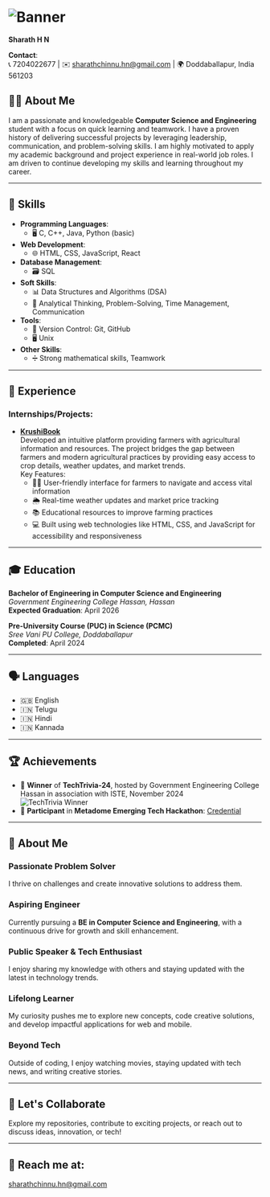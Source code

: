 # ![Banner](https://media.licdn.com/dms/image/v2/D5616AQGxDPluGocHWA/profile-displaybackgroundimage-shrink_350_1400/profile-displaybackgroundimage-shrink_350_1400/0/1736174857503?e=1741824000&v=beta&t=YPRUyrjo75UBbTLeftjgWz1cc37hjxbWvUTPKrvaKC8)  
**Sharath H N**  

**Contact**:  
📞 7204022677 | ✉️ [sharathchinnu.hn@gmail.com](mailto:sharathchinnu.hn@gmail.com) | 🌍 Doddaballapur, India 561203  

## 👨‍💻 About Me  
I am a passionate and knowledgeable **Computer Science and Engineering** student with a focus on quick learning and teamwork. I have a proven history of delivering successful projects by leveraging leadership, communication, and problem-solving skills. I am highly motivated to apply my academic background and project experience in real-world job roles. I am driven to continue developing my skills and learning throughout my career.

---

## 🔧 Skills  
- **Programming Languages**:  
  - 🖥️ C, C++, Java, Python (basic)  
- **Web Development**:  
  - 🌐 HTML, CSS, JavaScript, React  
- **Database Management**:  
  - 🗃️ SQL  
- **Soft Skills**:  
  - 📊 Data Structures and Algorithms (DSA)  
  - 🧠 Analytical Thinking, Problem-Solving, Time Management, Communication  
- **Tools**:  
   - 🔄 Version Control: Git, GitHub  
   - 🖥️ Unix  
- **Other Skills**:  
  - ➗ Strong mathematical skills, Teamwork  

---

## 💼 Experience  
### Internships/Projects:  
- **[KrushiBook](https://Sharath196266.github.io/KrushiBook)**  
  Developed an intuitive platform providing farmers with agricultural information and resources. The project bridges the gap between farmers and modern agricultural practices by providing easy access to crop details, weather updates, and market trends.  
  Key Features:  
  - 👩‍🌾 User-friendly interface for farmers to navigate and access vital information  
  - 🌦️ Real-time weather updates and market price tracking  
  - 📚 Educational resources to improve farming practices  
  - 💻 Built using web technologies like HTML, CSS, and JavaScript for accessibility and responsiveness  

---

## 🎓 Education  
**Bachelor of Engineering in Computer Science and Engineering**  
*Government Engineering College Hassan, Hassan*  
**Expected Graduation**: April 2026  

**Pre-University Course (PUC) in Science (PCMC)**  
*Sree Vani PU College, Doddaballapur*  
**Completed**: April 2024  

---

## 🗣 Languages  
- 🇬🇧 English  
- 🇮🇳 Telugu  
- 🇮🇳 Hindi  
- 🇮🇳 Kannada  

---

## 🏆 Achievements  
- 🥇 **Winner** of **TechTrivia-24**, hosted by Government Engineering College Hassan in association with ISTE, November 2024  
  ![TechTrivia Winner](https://media.licdn.com/dms/image/v2/D562DAQFYZ1tlLTTxcQ/profile-treasury-image-shrink_160_160/profile-treasury-image-shrink_160_160/0/1736177422541?e=1736784000&v=beta&t=LPQDqLOpEcGlMzVyBpysKtrQVM0cOdI5Zu7LUaUoGP0)
- 🚀 **Participant** in **Metadome Emerging Tech Hackathon**: [Credential](https://credsverse.com/credentials/aa4d0c39-efab-48bd-80a7-a5fadfd6d535)  

---

## 👋 About Me  

### **Passionate Problem Solver**  
I thrive on challenges and create innovative solutions to address them.

### **Aspiring Engineer**  
Currently pursuing a **BE in Computer Science and Engineering**, with a continuous drive for growth and skill enhancement.

### **Public Speaker & Tech Enthusiast**  
I enjoy sharing my knowledge with others and staying updated with the latest in technology trends.

### **Lifelong Learner**  
My curiosity pushes me to explore new concepts, code creative solutions, and develop impactful applications for web and mobile.

### **Beyond Tech**  
Outside of coding, I enjoy watching movies, staying updated with tech news, and writing creative stories.

---

## 🚀 Let's Collaborate  
Explore my repositories, contribute to exciting projects, or reach out to discuss ideas, innovation, or tech!

---

## 📧 Reach me at:  
[sharathchinnu.hn@gmail.com](mailto:sharathchinnu.hn@gmail.com)
